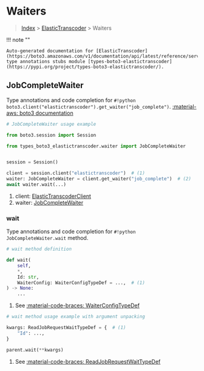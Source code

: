 # Waiters

> [Index](../README.md) > [ElasticTranscoder](./README.md) > Waiters

!!! note ""

    Auto-generated documentation for [ElasticTranscoder](https://boto3.amazonaws.com/v1/documentation/api/latest/reference/services/elastictranscoder.html#elastictranscoder)
    type annotations stubs module [types-boto3-elastictranscoder](https://pypi.org/project/types-boto3-elastictranscoder/).

## JobCompleteWaiter

Type annotations and code completion for `#!python boto3.client("elastictranscoder").get_waiter("job_complete")`.
[:material-aws: boto3 documentation](https://boto3.amazonaws.com/v1/documentation/api/latest/reference/services/elastictranscoder/waiter/JobComplete.html#ElasticTranscoder.Waiter.JobComplete)

```python
# JobCompleteWaiter usage example

from boto3.session import Session

from types_boto3_elastictranscoder.waiter import JobCompleteWaiter


session = Session()

client = session.client("elastictranscoder")  # (1)
waiter: JobCompleteWaiter = client.get_waiter("job_complete")  # (2)
await waiter.wait(...)
```

1. client: [ElasticTranscoderClient](./client.md)
2. waiter: [JobCompleteWaiter](./waiters.md#jobcompletewaiter)


### wait

Type annotations and code completion for `#!python JobCompleteWaiter.wait` method.

```python
# wait method definition

def wait(
    self,
    *,
    Id: str,
    WaiterConfig: WaiterConfigTypeDef = ...,  # (1)
) -> None:
    ...
```

1. See [:material-code-braces: WaiterConfigTypeDef](./type_defs.md#waiterconfigtypedef)


```python
# wait method usage example with argument unpacking

kwargs: ReadJobRequestWaitTypeDef = {  # (1)
    "Id": ...,
}

parent.wait(**kwargs)
```

1. See [:material-code-braces: ReadJobRequestWaitTypeDef](./type_defs.md#readjobrequestwaittypedef)
